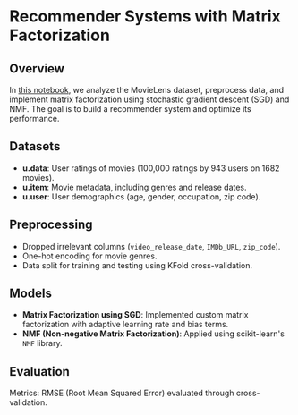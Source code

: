 # Recommender Systems with Matrix Factorization

## Overview

In [this notebook](./Recommender_Systems_Matrix_Factorization.ipynb), we analyze the MovieLens dataset, preprocess data, and implement matrix factorization using stochastic gradient descent (SGD) and NMF. The goal is to build a recommender system and optimize its performance.

## Datasets

- **u.data**: User ratings of movies (100,000 ratings by 943 users on 1682 movies).
- **u.item**: Movie metadata, including genres and release dates.
- **u.user**: User demographics (age, gender, occupation, zip code).

## Preprocessing

- Dropped irrelevant columns (`video_release_date`, `IMDb_URL`, `zip_code`).
- One-hot encoding for movie genres.
- Data split for training and testing using KFold cross-validation.

## Models

- **Matrix Factorization using SGD**: Implemented custom matrix factorization with adaptive learning rate and bias terms.
- **NMF (Non-negative Matrix Factorization)**: Applied using scikit-learn's `NMF` library.

## Evaluation

Metrics: RMSE (Root Mean Squared Error) evaluated through cross-validation.
